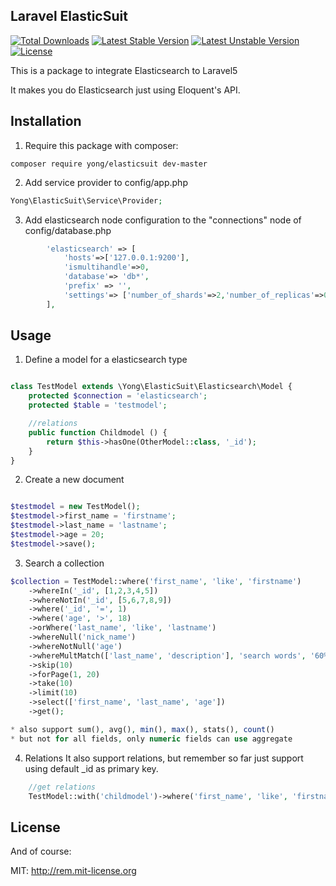 ## Laravel ElasticSuit

[![Total Downloads](https://poser.pugx.org/yong/elasticsuit/d/total.svg)](https://packagist.org/packages/yong/elasticsuit)
[![Latest Stable Version](https://poser.pugx.org/yong/elasticsuit/v/stable.svg)](https://packagist.org/packages/yong/elasticsuit)
[![Latest Unstable Version](https://poser.pugx.org/yong/elasticsuit/v/unstable.svg)](https://packagist.org/packages/yong/elasticsuit)
[![License](https://poser.pugx.org/yong/elasticsuit/license.svg)](https://packagist.org/packages/yong/elasticsuit)

This is a package to integrate Elasticsearch to Laravel5

It makes you do Elasticsearch just using Eloquent's API.

## Installation

1. Require this package with composer:

```shell
composer require yong/elasticsuit dev-master
```

2. Add service provider to config/app.php

```php
Yong\ElasticSuit\Service\Provider;
```

3. Add elasticsearch node configuration to the "connections" node of config/database.php

```php
        'elasticsearch' => [
            'hosts'=>['127.0.0.1:9200'],
            'ismultihandle'=>0,
            'database'=> 'db*',
            'prefix' => '',
            'settings'=> ['number_of_shards'=>2,'number_of_replicas'=>0]
        ],
```

## Usage

1. Define a model for a elasticsearch type

```php

class TestModel extends \Yong\ElasticSuit\Elasticsearch\Model {
    protected $connection = 'elasticsearch';
    protected $table = 'testmodel';

    //relations
    public function Childmodel () {
        return $this->hasOne(OtherModel::class, '_id');
    }
}
```

2. Create a new document

```php

$testmodel = new TestModel();
$testmodel->first_name = 'firstname';
$testmodel->last_name = 'lastname';
$testmodel->age = 20;
$testmodel->save();
```

3. Search a collection

```php
$collection = TestModel::where('first_name', 'like', 'firstname')
    ->whereIn('_id', [1,2,3,4,5])
    ->whereNotIn('_id', [5,6,7,8,9])
    ->where('_id', '=', 1)
    ->where('age', '>', 18)
    ->orWhere('last_name', 'like', 'lastname')
    ->whereNull('nick_name')
    ->whereNotNull('age')
    ->whereMultMatch(['last_name', 'description'], 'search words', '60%')
    ->skip(10)
    ->forPage(1, 20)
    ->take(10)
    ->limit(10)
    ->select(['first_name', 'last_name', 'age'])
    ->get();

* also support sum(), avg(), min(), max(), stats(), count()
* but not for all fields, only numeric fields can use aggregate

```

4. Relations
    It also support relations, but remember so far just support using default _id as primary key.

```php
    //get relations
    TestModel::with('childmodel')->where('first_name', 'like', 'firstname')->get();

```

## License

And of course:

MIT: http://rem.mit-license.org

